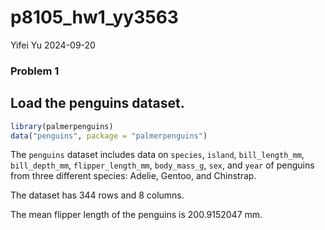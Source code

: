 p8105_hw1_yy3563
================
Yifei Yu
2024-09-20

### Problem 1

## Load the penguins dataset.

``` r
library(palmerpenguins)
data("penguins", package = "palmerpenguins")
```

The `penguins` dataset includes data on `species`, `island`,
`bill_length_mm`, `bill_depth_mm`, `flipper_length_mm`, `body_mass_g`,
`sex`, and `year` of penguins from three different species: Adelie,
Gentoo, and Chinstrap.

The dataset has 344 rows and 8 columns.

The mean flipper length of the penguins is 200.9152047 mm.
